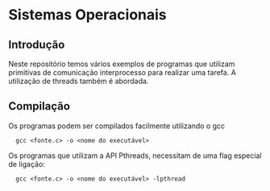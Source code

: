 Sistemas Operacionais
======================

Introdução
-----------

Neste repositório temos vários exemplos de programas que utilizam primitivas de comunicação interprocesso para realizar uma tarefa.
A utilização de threads também é abordada.

Compilação
----------
Os programas podem ser compilados facilmente utilizando o gcc
```
  gcc <fonte.c> -o <nome do executável>
```

Os programas que utilizam a API Pthreads, necessitam de uma flag especial de ligação:

```
  gcc <fonte.c> -o <nome do executável> -lpthread
```
